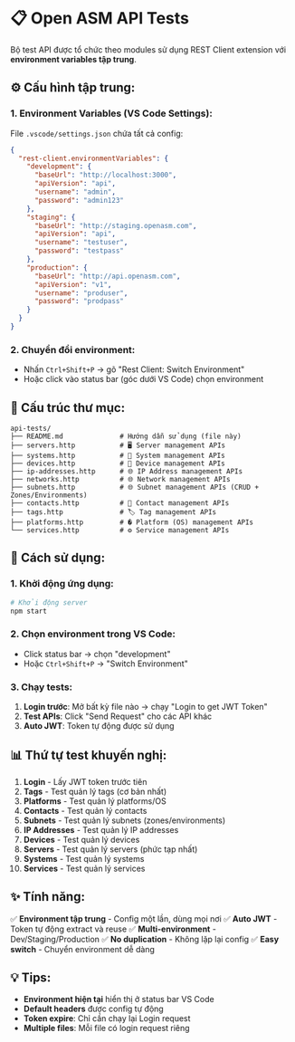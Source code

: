 # 📋 Open ASM API Tests

Bộ test API được tổ chức theo modules sử dụng REST Client extension với **environment variables tập trung**.

## ⚙️ Cấu hình tập trung:

### 1. Environment Variables (VS Code Settings):
File `.vscode/settings.json` chứa tất cả config:
```json
{
  "rest-client.environmentVariables": {
    "development": {
      "baseUrl": "http://localhost:3000",
      "apiVersion": "api",
      "username": "admin", 
      "password": "admin123"
    },
    "staging": {
      "baseUrl": "http://staging.openasm.com",
      "apiVersion": "api",
      "username": "testuser",
      "password": "testpass" 
    },
    "production": {
      "baseUrl": "http://api.openasm.com",
      "apiVersion": "v1",
      "username": "produser",
      "password": "prodpass"
    }
  }
}
```

### 2. Chuyển đổi environment:
- Nhấn `Ctrl+Shift+P` → gõ "Rest Client: Switch Environment"
- Hoặc click vào status bar (góc dưới VS Code) chọn environment

## 📁 Cấu trúc thư mục:

```
api-tests/
├── README.md              # Hướng dẫn sử dụng (file này)
├── servers.http           # 🖥️ Server management APIs
├── systems.http           # 🏢 System management APIs  
├── devices.http           # 📱 Device management APIs
├── ip-addresses.http      # 🌐 IP Address management APIs
├── networks.http          # 🌐 Network management APIs
├── subnets.http           # 🌐 Subnet management APIs (CRUD + Zones/Environments)
├── contacts.http          # 👥 Contact management APIs
├── tags.http              # 🏷️ Tag management APIs
├── platforms.http         # � Platform (OS) management APIs
└── services.http          # ⚙️ Service management APIs
```

## 🚀 Cách sử dụng:

### 1. Khởi động ứng dụng:
```bash
# Khởi động server
npm start
```

### 2. Chọn environment trong VS Code:
- Click status bar → chọn "development"
- Hoặc `Ctrl+Shift+P` → "Switch Environment"

### 3. Chạy tests:
1. **Login trước**: Mở bất kỳ file nào → chạy "Login to get JWT Token"
2. **Test APIs**: Click "Send Request" cho các API khác
3. **Auto JWT**: Token tự động được sử dụng

## 📊 Thứ tự test khuyến nghị:

1. **Login** - Lấy JWT token trước tiên
2. **Tags** - Test quản lý tags (cơ bản nhất)
3. **Platforms** - Test quản lý platforms/OS
4. **Contacts** - Test quản lý contacts
5. **Subnets** - Test quản lý subnets (zones/environments)
6. **IP Addresses** - Test quản lý IP addresses
7. **Devices** - Test quản lý devices
8. **Servers** - Test quản lý servers (phức tạp nhất)
9. **Systems** - Test quản lý systems
10. **Services** - Test quản lý services

## ✨ Tính năng:

✅ **Environment tập trung** - Config một lần, dùng mọi nơi
✅ **Auto JWT** - Token tự động extract và reuse
✅ **Multi-environment** - Dev/Staging/Production
✅ **No duplication** - Không lặp lại config
✅ **Easy switch** - Chuyển environment dễ dàng

## 💡 Tips:

- **Environment hiện tại** hiển thị ở status bar VS Code
- **Default headers** được config tự động
- **Token expire**: Chỉ cần chạy lại Login request
- **Multiple files**: Mỗi file có login request riêng
